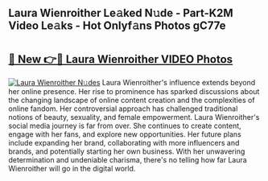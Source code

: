 ## Laura Wienroither Le𝚊ked N𝚞de - Part-K2M Video Le𝚊ks - Hot Onlyf𝚊ns Photos gC77e

# <h2><a href="http://ab42522.deff.icu/?id=Laura+Wienroither">🔗 New 👉🔴 Laura Wienroither VIDEO Photos</a></h2>

[![Laura Wienroither N𝚞des](https://i.imgur.com/rIISA9y.gif)](http://ab42522.deff.icu/?id=Laura+Wienroither)
Laura Wienroither's influence extends beyond her online presence. Her rise to prominence has sparked discussions about the changing landscape of online content creation and the complexities of online fandom. Her controversial approach has challenged traditional notions of beauty, sexuality, and female empowerment. Laura Wienroither's social media journey is far from over. She continues to create content, engage with her fans, and explore new opportunities. Her future plans include expanding her brand, collaborating with more influencers and brands, and potentially starting her own business. With her unwavering determination and undeniable charisma, there's no telling how far Laura Wienroither will go in the digital world.

